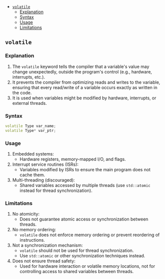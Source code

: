 <!-- vim-markdown-toc GFM -->

- [`volatile`](#volatile)
  - [Explanation](#explanation)
  - [Syntax](#syntax)
  - [Usage](#usage)
  - [Limitations](#limitations)

<!-- vim-markdown-toc -->
## `volatile`

### Explanation

1. The `volatile` keyword tells the compiler that a variable's value may change unexpectedly,
   outside the program's control (e.g., hardware, interrupts, etc.).
2. It prevents the compiler from optimizing reads and writes to the variable, ensuring that every
   read/write of a variable occurs exactly as written in the code.
3. It is used when variables might be modified by hardware, interrupts, or external threads.

### Syntax

```CPP
volatile Type var_name;
volatile Type* var_ptr;
```

### Usage

1. Embedded systems:
   - Hardware registers, memory-mapped I/O, and flags.
2. Interrupt service routines (ISRs):
   - Variables modified by ISRs to ensure the main program does not cache them.
3. Multi-threading (discouraged):
   - Shared variables accessed by multiple threads (use `std::atomic` instead for thread
     synchronization).

### Limitations

1. No atomicity:
   - Does not guarantee atomic access or synchronization between threads.
2. No memory ordering:
   - `volatile` does not enforce memory ordering or prevent reordering of instructions.
3. Not a synchronization mechanism:
   - `volatile` should not be used for thread synchronization.
   - Use `std::atomic` or other synchronization techniques instead.
4. Does not ensure thread safety:
   - Used for hardware interaction or volatile memory locations, not for controlling access to
     shared variables between threads.
